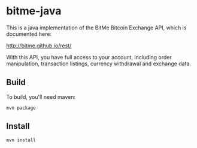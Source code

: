 # bitme-java
This is a java implementation of the BitMe Bitcoin Exchange API, which is
documented here:

http://bitme.github.io/rest/

With this API, you have full access to your account, including order
manipulation, transaction listings, currency withdrawal and exchange data.

## Build
To build, you'll need maven:

    mvn package

## Install

    mvn install
